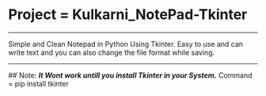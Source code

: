# Project = Kulkarni_NotePad-Tkinter
<hr>
Simple and Clean Notepad in Python Using Tkinter. Easy to use and can write text and you can also change the file format while saving.
<hr>
## Note:
<B><I>It Wont work untill you install Tkinter in your System.</I></B>
Command = pip install tkinter
